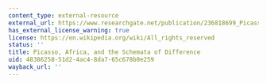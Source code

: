 ```yaml
---
content_type: external-resource
external_url: https://www.researchgate.net/publication/236818699_Picasso_Africa_and_the_Schemata_of_Difference
has_external_license_warning: true
license: https://en.wikipedia.org/wiki/All_rights_reserved
status: ''
title: Picasso, Africa, and the Schemata of Difference
uid: 48386258-51d2-4ac4-8da7-65c678b0e259
wayback_url: ''
---
```

